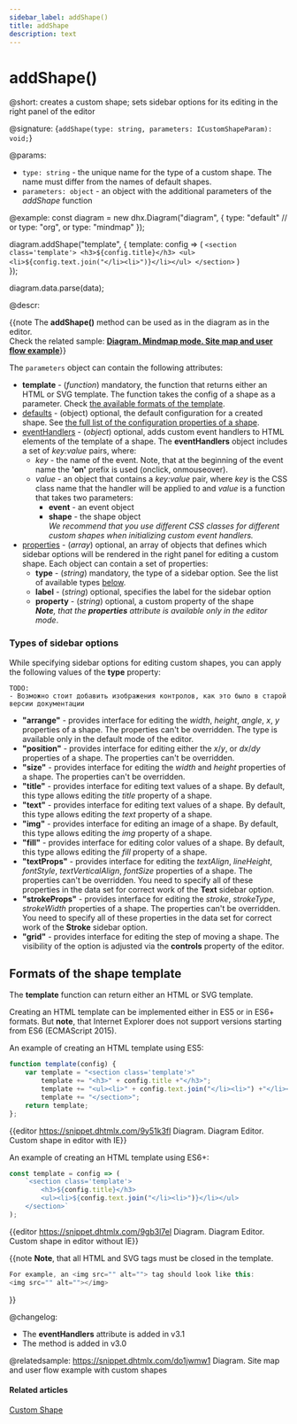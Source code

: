```yaml
---
sidebar_label: addShape()
title: addShape
description: text
---
```


# addShape()

@short: creates a custom shape; sets sidebar options for its editing in the right panel of the editor

@signature: {`addShape(type: string, parameters: ICustomShapeParam): void;`}

@params:
- `type: string` - the unique name for the type of a custom shape. The name must differ from the names of default shapes.
- `parameters: object` - an object with the additional parameters of the <i>addShape</i> function 

@example:
const diagram = new dhx.Diagram("diagram", {
	type: "default" //  or type: "org", or type: "mindmap"
});

diagram.addShape("template", {
	template: config => (
    	`<section class='template'>
         	<h3>${config.title}</h3>
         	<ul><li>${config.text.join("</li><li>")}</li></ul>
     	</section>`
	)	
});

diagram.data.parse(data);

@descr:

{{note The **addShape()** method can be used as in the diagram as in the editor. <br>Check the related sample: **[Diagram. Mindmap mode. Site map and user flow example](https://snippet.dhtmlx.com/do1jwmw1)**}}

The `parameters` object can contain the following attributes:

- **template** - (*function*) mandatory, the function that returns either an HTML or SVG template. The function takes the config of a shape as a parameter. Check [the available formats of the template](#formats-of-the-shape-template).
- [defaults](../../../shapes/custom_shape/) - (object) optional, the default configuration for a created shape. See [the full list of the configuration properties of a shape](../../../shapes/configuration_properties/).
- [eventHandlers](../../../shapes/custom_shape/#event-handlers-for-custom-shapes) - (*object*) optional, adds custom event handlers to HTML elements of the template of a shape. The **eventHandlers** object includes a set of *key:value* pairs, where:
    - *key* - the name of the event. Note, that at the beginning of the event name the **'on'** prefix is used (onclick, onmouseover).
    - *value* - an object that contains a *key:value* pair, where *key* is the CSS class name that the handler will be applied to and *value* is a function that takes two parameters:
        - **event** - an event object
        - **shape** - the shape object<br> *We recommend that you use different CSS classes for different custom shapes when initializing custom event handlers.*
- [properties](../../../guides/diagram_editor/right_panel/#configuring-options-for-editing-custom-shapes) - (*array*) optional, an array of objects that defines which sidebar options will be rendered in the right panel for editing a custom shape. Each object can contain a set of properties:
    - **type** - (*string*) mandatory, the type of a sidebar option. See the list of available types [below](#types-of-sidebar-options).
    - **label** - (*string*) optional, specifies the label for the sidebar option
    - **property** - (*string*) optional, a custom property of the shape<br>_**Note**, that the **properties** attribute is available only in the editor mode_.

### Types of sidebar options

While specifying sidebar options for editing custom shapes, you can apply the following values of the **type** property:

```
TODO:
- Возможно стоит добавить изображения контролов, как это было в старой версии документации
```

- **"arrange"** - provides interface for editing the *width*, *height*, *angle*, *x*, *y* properties of a shape. The properties can't be overridden. The type is available only in the default mode of the editor.
- **"position"** - provides interface for editing either the *x*/*y*, or *dx*/*dy* properties of a shape. The properties can't be overridden.
- **"size"** - provides interface for editing the *width* and *height* properties of a shape. The properties can't be overridden.
- **"title"** - provides interface for editing text values of a shape. By default, this type allows editing the *title* property of a shape.
- **"text"** - provides interface for editing text values of a shape. By default, this type allows editing the *text* property of a shape.
- **"img"** - provides interface for editing an image of a shape. By default, this type allows editing the *img* property of a shape. 
- **"fill"** - provides interface for editing color values of a shape. By default, this type allows editing the *fill* property of a shape.
- **"textProps"** - provides interface for editing the *textAlign*, *lineHeight*, *fontStyle*, *textVerticalAlign*, *fontSize* properties of a shape. The properties can't be overridden. You need to specify all of these properties in the data set for correct work of the **Text** sidebar option.
- **"strokeProps"** - provides interface for editing the *stroke*, *strokeType*, *strokeWidth* properties of a shape. The properties can't be overridden. You need to specify all of these properties in the data set for correct work of the **Stroke** sidebar option.
- **"grid"** - provides interface for editing the step of moving a shape. The visibility of the option is adjusted via the **controls** property of the editor.

## Formats of the shape template

The **template** function can return either an HTML or SVG template.

Creating an HTML template can be implemented either in ES5 or in ES6+ formats. But **note**, that Internet Explorer does not support versions starting from ES6 (ECMAScript 2015).

An example of creating an HTML template using ES5:

~~~js
function template(config) {
    var template = "<section class='template'>"
        template += "<h3>" + config.title +"</h3>";
        template += "<ul><li>" + config.text.join("</li><li>") +"</li></ul>";
        template += "</section>";
    return template;
};
~~~

{{editor	https://snippet.dhtmlx.com/9y51k3fl	Diagram. Diagram Editor. Custom shape in editor with IE}}

An example of creating an HTML template using ES6+:

~~~js
const template = config => (
    `<section class='template'>
        <h3>${config.title}</h3>
        <ul><li>${config.text.join("</li><li>")}</li></ul>
    </section>`
);
~~~

{{editor	https://snippet.dhtmlx.com/9gb3l7el	Diagram. Diagram Editor. Custom shape in editor without IE}}

{{note **Note**, that all HTML and SVG tags must be closed in the template. 

~~~js
For example, an <img src="" alt=""> tag should look like this: 
<img src="" alt=""></img>
~~~ 
}}



@changelog:
- The **eventHandlers** attribute is added in v3.1
- The method is added in v3.0

@relatedsample:
https://snippet.dhtmlx.com/do1jwmw1	Diagram. Site map and user flow example with custom shapes

#### Related articles 

[Custom Shape](../../../shapes/custom_shape/)